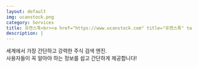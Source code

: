 ```yaml
---
layout: default
img: ucanstock.png
category: Services
title: 유캔스톡<br><a href="https://www.ucanstock.com" title="유캔스톡" target="_blank">U Can Stock</a>
description: |
---
```

  세계에서 가장 간단하고 강력한 주식 검색 엔진.<br>
  사용자들이 꼭 알아야 하는 정보를 쉽고 간단하게 제공합니다!